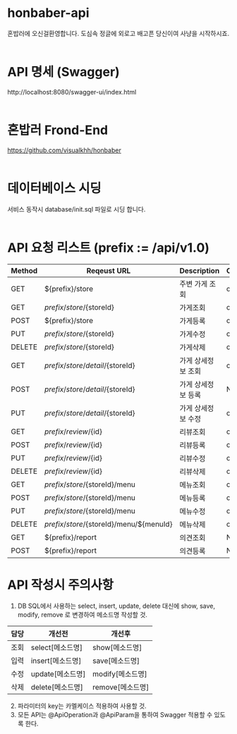 # honbaber-api
혼밥러에 오신걸환영합니다. 도심속 정글에 외로고 배고픈 당신이여 사냥을 시작하시죠.
<br/><br/>
# API 명세 (Swagger)
http://localhost:8080/swagger-ui/index.html
<br/><br/>
# 혼밥러 Frond-End
https://github.com/visualkhh/honbaber
<br/><br/>
# 데이터베이스 시딩
서비스 동작시 database/init.sql 파일로 시딩 합니다.
<br/><br/>
# API 요청 리스트 (prefix := /api/v1.0)
| Method | Reqeust URL                               | Description   | Complete |
|--------|-------------------------------------------|---------------|----------|
| GET    | ${prefix}/store                           | 주변 가게 조회    | ok      |
| GET    | ${prefix}/store/${storeId}                | 가게조회         | ok      |
| POST   | ${prefix}/store                           | 가게등록         | ok      |
| PUT    | ${prefix}/store/${storeId}                | 가게수정         | ok      |
| DELETE | ${prefix}/store/${storeId}                | 가게삭제         | ok      |
| GET    | ${prefix}/store/detail/${storeId}         | 가게 상세정보 조회 | ok      |
| POST   | ${prefix}/store/detail/${storeId}         | 가게 상세정보 등록 | Not yet |
| PUT    | ${prefix}/store/detail/${storeId}         | 가게 상세정보 수정 | ok      |
| GET    | ${prefix}/review/${id}                    | 리뷰조회         | ok      |
| POST   | ${prefix}/review/${id}                    | 리뷰등록         | ok      |
| PUT    | ${prefix}/review/${id}                    | 리뷰수정         | ok      |
| DELETE | ${prefix}/review/${id}                    | 리뷰삭제         | ok      |
| GET    | ${prefix}/store/${storeId}/menu           | 메뉴조회         | ok      |
| POST   | ${prefix}/store/${storeId}/menu           | 메뉴등록         | ok      |
| PUT    | ${prefix}/store/${storeId}/menu           | 메뉴수정         | ok      |
| DELETE | ${prefix}/store/${storeId}/menu/${menuId} | 메뉴삭제         | ok      |
| GET    | ${prefix}/report                          | 의견조회         | Not yet |
| POST   | ${prefix}/report                          | 의견등록         | Not yet |

# API 작성시 주의사항
1. DB SQL에서 사용하는 select, insert, update, delete 대신에 show, save, modify, remove 로 변경하여 메소드명 작성할 것.

| 담당 | 개선전          | 개선후           |
|-----|---------------|----------------|
| 조회 | select[메소드명] | show[메소드명]   |
| 입력 | insert[메소드명] | save[메소드명]   |
| 수정 | update[메소드명] | modify[메소드명] |
| 삭제 | delete[메소드명] | remove[메소드명] |
2. 파라미터의 key는 카멜케이스 적용하여 사용할 것.
3. 모든 API는 @ApiOperation과 @ApiParam을 통하여 Swagger 적용할 수 있도록 한다.
